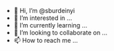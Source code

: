 - 👋 Hi, I’m @sburdeinyi
- 👀 I’m interested in ...
- 🌱 I’m currently learning ...
- 💞️ I’m looking to collaborate on ...
- 📫 How to reach me ...

<!---
sburdeinyi/sburdeinyi is a ✨ special ✨ repository because its `README.md` (this file) appears on your GitHub profile.
You can click the Preview link to take a look at your changes.
--->
